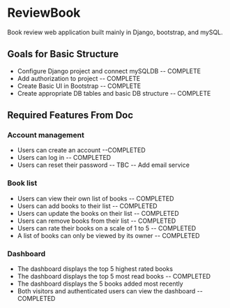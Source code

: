 # ReviewBook
Book review web application built mainly in Django, bootstrap, and mySQL.

## Goals for Basic Structure
  * Configure Django project and connect mySQLDB -- COMPLETE
  * Add authorization to project -- COMPLETE
  * Create Basic UI in Bootstrap -- COMPLETE
  * Create appropriate DB tables and basic DB structure -- COMPLETE

## Required Features From Doc
### Account management
  * Users can create an account --COMPLETED
  * Users can log in -- COMPLETED
  * Users can reset their password -- TBC -- Add email service
### Book list
  * Users can view their own list of books -- COMPLETED
  * Users can add books to their list -- COMPLETED
  * Users can update the books on their list -- COMPLETED
  * Users can remove books from their list -- COMPLETED
  * Users can rate their books on a scale of 1 to 5 -- COMPLETED
  * A list of books can only be viewed by its owner -- COMPLETED
### Dashboard
  * The dashboard displays the top 5 highest rated books
  * The dashboard displays the top 5 most read books -- COMPLETED
  * The dashboard displays the 5 books added most recently
  * Both visitors and authenticated users can view the dashboard -- COMPLETED


